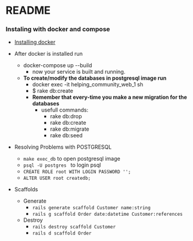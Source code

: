 # README

### Instaling with docker and compose
  * [Installing docker](https://docs.docker.com/engine/install/ubuntu/)
  * After docker is installed run
    * docker-compose up --build
      * now your service is built and running.
    * **To create/modify the databases in postgresql image run**
      * docker exec -it helping_community_web_1 sh
      * $ rake db:create
      * **Remember that every-time you make a new migration for the databases**
        * usefull commands:
          * rake db:drop
          * rake db:create
          * rake db:migrate
          * rake db:seed

  * Resolving Problems with POSTGRESQL
    * ```make exec_db``` to open postgresql image
    * ```psql -U postgres ``` to login psql
    * ```CREATE ROLE root WITH LOGIN PASSWORD '';```
    * ```ALTER USER root createdb;```
  
  * Scaffolds
    * Generate
      * ```rails generate scaffold Customer name:string```
      * ```rails g scaffold Order date:datetime Customer:references```
    * Destroy
      * ```rails destroy scaffold Customer```
      * ```rails d scaffold Order```